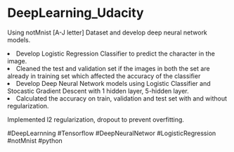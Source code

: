 # DeepLearning_Udacity
Using notMnist [A-J letter] Dataset and develop deep neural network models.
<li>Develop Logistic Regression Classifier to predict the character in the image.
<li>Cleaned the test and validation set if the images in both the set are already in training set which affected the accuracy of the classifier
<li>Develop Deep Neural Network models using Logistic Classifier and Stocastic Gradient Descent with 1 hidden layer, 5-hidden layer.
<li>Calculated the accuracy on train, validation and test set with and without regularization.
  
Implemented l2 regularization, dropout to prevent overfitting.

#DeepLearnning #Tensorflow #DeepNeuralNetwor #LogisticRegression  #notMnist #python 
